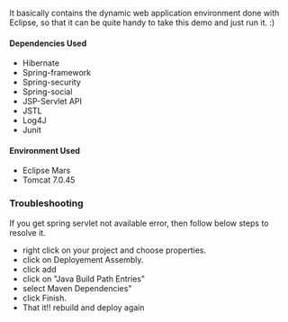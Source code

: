 It basically contains the dynamic web application environment done with Eclipse, so that it can be quite handy to take this demo and just run it. :)

#### Dependencies Used

* Hibernate
* Spring-framework
* Spring-security
* Spring-social
* JSP-Servlet API
* JSTL
* Log4J
* Junit

#### Environment Used

* Eclipse Mars
* Tomcat 7.0.45

### Troubleshooting

If you get spring servlet not available error, then follow below steps to resolve it.

* right click on your project and choose properties.
* click on Deployement Assembly.
* click add
* click on "Java Build Path Entries"
* select Maven Dependencies"
* click Finish.
* That it!! rebuild and deploy again

